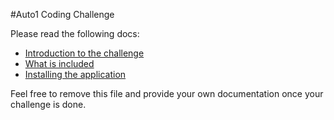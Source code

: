 #Auto1 Coding Challenge



Please read the following docs:
- [Introduction to the challenge](src/RPGBundle/Repository/challenge.md)
- [What is included](src/RPGBundle/Repository/desc.md)
- [Installing the application](src/RPGBundle/Repository/install.md)

Feel free to remove this file and provide your own documentation once your challenge is done.
